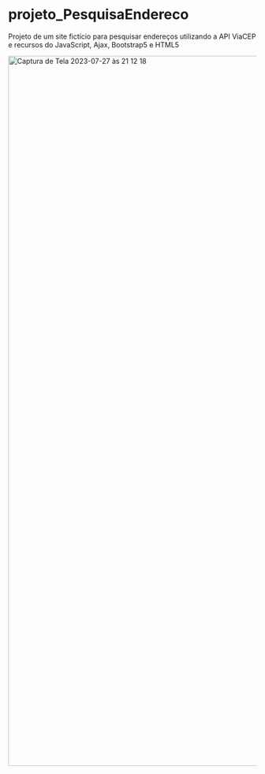# projeto_PesquisaEndereco
Projeto de um site fictício para pesquisar endereços utilizando a API ViaCEP e recursos do JavaScript, Ajax, Bootstrap5 e HTML5

<img width="1440" alt="Captura de Tela 2023-07-27 às 21 12 18" src="https://github.com/renatomtk/projeto_PesquisaEndereco/assets/107575540/2b5d9ce4-4693-4749-a968-59104eff9c0c">
